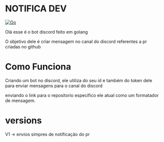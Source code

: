 # NOTIFICA DEV

[![Go](https://github.com/juliofilizzola/bot_discord/actions/workflows/deploy.yml/badge.svg)](https://github.com/juliofilizzola/bot_discord/actions/workflows/deploy.yml)

Olá esse é o bot discord feito em golang

O objetivo dele é criar mensagem no canal do discord referentes a pr criadas no github


# Como Funciona

Criando um bot no discord, ele utiliza do seu id e também do token dele para enviar mensagens para o canal do discord

enviando o link para o repositorio especifico ele atual como um formatador de mensagem.


# versions

V1 -> envios simpres de notificação do pr
    

